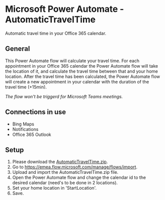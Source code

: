 # Microsoft Power Automate - AutomaticTravelTime
Automatic travel time in your Office 365 calendar.

## General
This Power Automate flow will calculate your travel time.
For each appointment in your Office 365 calendar the Power Automate flow will take the location of it, and calculate the travel time between that and your home location.
After the travel time has been calculated, the Power Automate flow will create a new appointment in your calendar with the duration of the travel time (+15min).

_The flow won't be triggerd for Microsoft Teams meetings._

## Connections in use
* Bing Maps
* Notifications
* Office 365 Outlook

## Setup
1. Please download the [AutomaticTravelTime.zip](https://github.com/MrAutomate33/AutomaticTravelTime/raw/main/AutomaticTravelTime.zip).
2. Go to https://emea.flow.microsoft.com/manage/flows/import.
3. Upload and import the AutomaticTravelTime.zip file.
4. Open the Power Automate flow and change the calendar id to the desired calendar (need's to be done in 2 locations).
5. Set your home location in 'StartLocation'.
6. Save.
